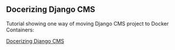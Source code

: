 ## Docerizing Django CMS

Tutorial showing one way of moving Django CMS project to Docker Containers:

[Docerizing Django CMS](https://medium.com/@JakubBorys/docerizing-django-cms-28c3ed11ba43)